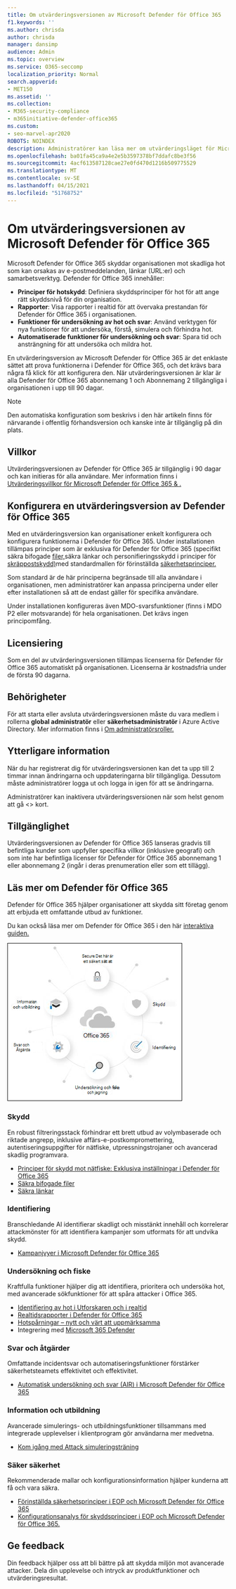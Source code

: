 ```yaml
---
title: Om utvärderingsversionen av Microsoft Defender för Office 365
f1.keywords: ''
ms.author: chrisda
author: chrisda
manager: dansimp
audience: Admin
ms.topic: overview
ms.service: O365-seccomp
localization_priority: Normal
search.appverid:
- MET150
ms.assetid: ''
ms.collection:
- M365-security-compliance
- m365initiative-defender-office365
ms.custom:
- seo-marvel-apr2020
ROBOTS: NOINDEX
description: Administratörer kan läsa mer om utvärderingsläget för Microsoft Defender för Office 365
ms.openlocfilehash: ba01fa45ca9a4e2e5b3597378bf7ddafc8be3f56
ms.sourcegitcommit: 4acf613587128cae27e0fd470d1216b509775529
ms.translationtype: MT
ms.contentlocale: sv-SE
ms.lasthandoff: 04/15/2021
ms.locfileid: "51768752"
---
```

# <a name="about-the-microsoft-defender-for-office-365-trial"></a>Om utvärderingsversionen av Microsoft Defender för Office 365

Microsoft Defender för Office 365 skyddar organisationen mot skadliga hot som kan orsakas av e-postmeddelanden, länkar (URL:er) och samarbetsverktyg. Defender för Office 365 innehåller:

- **Principer för hotskydd**: Definiera skyddsprinciper för hot för att ange rätt skyddsnivå för din organisation.
- **Rapporter**: Visa rapporter i realtid för att övervaka prestandan för Defender för Office 365 i organisationen.
- **Funktioner för undersökning av hot och svar**: Använd verktygen för nya funktioner för att undersöka, förstå, simulera och förhindra hot.
- **Automatiserade funktioner för undersökning och svar**: Spara tid och ansträngning för att undersöka och mildra hot.

En utvärderingsversion av Microsoft Defender för Office 365 är det enklaste sättet att prova funktionerna i Defender för Office 365, och det krävs bara några få klick för att konfigurera den. När utvärderingsversionen är klar är alla Defender för Office 365 abonnemang 1 och Abonnemang 2 tillgängliga i organisationen i upp till 90 dagar.

> [!NOTE]
> Den automatiska konfiguration som beskrivs i den här artikeln finns för närvarande i offentlig förhandsversion och kanske inte är tillgänglig på din plats.

## <a name="terms-and-conditions"></a>Villkor

Utvärderingsversionen av Defender för Office 365 är tillgänglig i 90 dagar och kan initieras för alla användare. Mer information finns i [Utvärderingsvillkor för Microsoft Defender för Office 365 & .](defender-for-office-365-trial-terms-and-conditions.md)

## <a name="set-up-a-defender-for-office-365-trial"></a>Konfigurera en utvärderingsversion av Defender för Office 365

Med en utvärderingsversion kan organisationer enkelt konfigurera och konfigurera funktionerna i Defender för Office 365. Under installationen tillämpas principer som är exklusiva för Defender för Office [](safe-links.md)365 (specifikt säkra bifogade [filer,](safe-attachments.md)säkra länkar och personifieringsskydd i principer för [skräppostskydd)](set-up-anti-phishing-policies.md#impersonation-settings-in-anti-phishing-policies-in-microsoft-defender-for-office-365)med standardmallen för förinställda [säkerhetsprinciper.](preset-security-policies.md)

Som standard är de här principerna begränsade till alla användare i organisationen, men administratörer kan anpassa principerna under eller efter installationen så att de endast gäller för specifika användare.

Under installationen konfigureras även MDO-svarsfunktioner (finns i MDO P2 eller motsvarande) för hela organisationen. Det krävs ingen principomfång.

## <a name="licensing"></a>Licensiering

Som en del av utvärderingsversionen tillämpas licenserna för Defender för Office 365 automatiskt på organisationen. Licenserna är kostnadsfria under de första 90 dagarna.

## <a name="permissions"></a>Behörigheter

För att starta eller avsluta utvärderingsversionen måste du vara medlem i rollerna **global administratör** eller **säkerhetsadministratör** i Azure Active Directory. Mer information finns i [Om administratörsroller.](../../admin/add-users/about-admin-roles.md)

## <a name="additional-information"></a>Ytterligare information

När du har registrerat dig för utvärderingsversionen kan det ta upp till 2 timmar innan ändringarna och uppdateringarna blir tillgängliga. Dessutom måste administratörer logga ut och logga in igen för att se ändringarna.

Administratörer kan inaktivera utvärderingsversionen när som helst genom att gå <> kort.

## <a name="availability"></a>Tillgänglighet

Utvärderingsversionen av Defender för Office 365 lanseras gradvis till befintliga kunder som uppfyller specifika villkor (inklusive geografi) och som inte har befintliga licenser för Defender för Office 365 abonnemang 1 eller abonnemang 2 (ingår i deras prenumeration eller som ett tillägg).

## <a name="learn-more-about-defender-for-office-365"></a>Läs mer om Defender för Office 365

Defender för Office 365 hjälper organisationer att skydda sitt företag genom att erbjuda ett omfattande utbud av funktioner.

Du kan också läsa mer om Defender för Office 365 i den här [interaktiva guiden.](https://techcommunity.microsoft.com/t5/video-hub/protect-your-organization-with-microsoft-365-defender/m-p/1671189)

![Konceptuellt diagram för Microsoft Defender för Office 365](../../media/microsoft-defender-for-office-365.png)

### <a name="prevention"></a>Skydd

En robust filtreringsstack förhindrar ett brett utbud av volymbaserade och riktade angrepp, inklusive affärs-e-postkompromettering, autentiseringsuppgifter för nätfiske, utpressningstrojaner och avancerad skadlig programvara.

- [Principer för skydd mot nätfiske: Exklusiva inställningar i Defender för Office 365](set-up-anti-phishing-policies.md#exclusive-settings-in-anti-phishing-policies-in-microsoft-defender-for-office-365)
- [Säkra bifogade filer](safe-attachments.md)
- [Säkra länkar](safe-links.md)

### <a name="detection"></a>Identifiering

Branschledande AI identifierar skadligt och misstänkt innehåll och korrelerar attackmönster för att identifiera kampanjer som utformats för att undvika skydd.

- [Kampanjvyer i Microsoft Defender för Office 365](campaigns.md)

### <a name="investigation-and-hunting"></a>Undersökning och fiske

Kraftfulla funktioner hjälper dig att identifiera, prioritera och undersöka hot, med avancerade sökfunktioner för att spåra attacker i Office 365.

- [Identifiering av hot i Utforskaren och i realtid](threat-explorer.md)
- [Realtidsrapporter i Defender för Office 365](view-reports-for-mdo.md)
- [Hotspårningar – nytt och värt att uppmärksamma](threat-trackers.md)
- Integrering med [Microsoft 365 Defender](../defender/microsoft-365-defender.md)

### <a name="response-and-remediation"></a>Svar och åtgärder

Omfattande incidentsvar och automatiseringsfunktioner förstärker säkerhetsteamets effektivitet och effektivitet.

- [Automatisk undersökning och svar (AIR) i Microsoft Defender för Office 365](office-365-air.md)

### <a name="awareness-and-training"></a>Information och utbildning

Avancerade simulerings- och utbildningsfunktioner tillsammans med integrerade upplevelser i klientprogram gör användarna mer medvetna.

- [Kom igång med Attack simuleringsträning](attack-simulation-training-get-started.md)

### <a name="secure-posture"></a>Säker säkerhet

Rekommenderade mallar och konfigurationsinformation hjälper kunderna att få och vara säkra.

- [Förinställda säkerhetsprinciper i EOP och Microsoft Defender för Office 365](preset-security-policies.md)
- [Konfigurationsanalys för skyddsprinciper i EOP och Microsoft Defender för Office 365.](configuration-analyzer-for-security-policies.md)

## <a name="give-feedback"></a>Ge feedback

Din feedback hjälper oss att bli bättre på att skydda miljön mot avancerade attacker. Dela din upplevelse och intryck av produktfunktioner och utvärderingsresultat.
